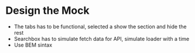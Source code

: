 # Design the Mock

- The tabs has to be functional, selected a show the section and hide the rest
- Searchbox has to simulate fetch data for API, simulate loader with a time
- Use BEM sintax